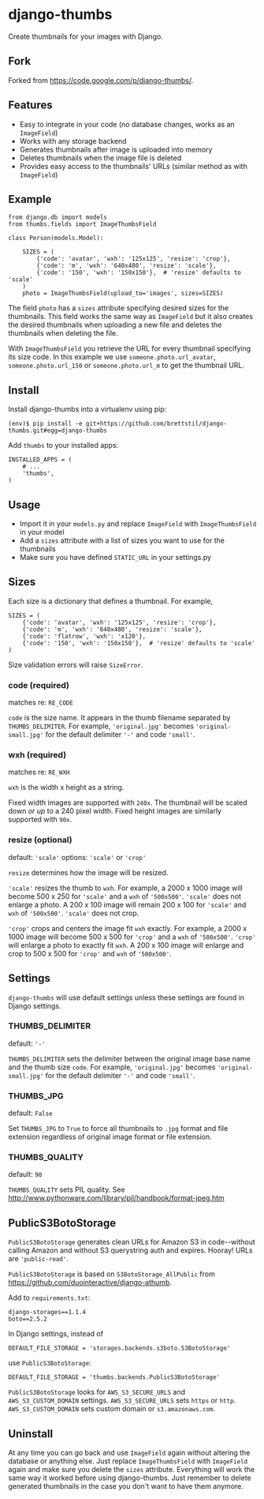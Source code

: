 
# django-thumbs

Create thumbnails for your images with Django.

## Fork

Forked from <https://code.google.com/p/django-thumbs/>.

## Features

* Easy to integrate in your code (no database changes, works as an `ImageField`)
* Works with any storage backend
* Generates thumbnails after image is uploaded into memory
* Deletes thumbnails when the image file is deleted
* Provides easy access to the thumbnails' URLs (similar method as with `ImageField`)

## Example

    from django.db import models
    from thumbs.fields import ImageThumbsField

    class Person(models.Model):

        SIZES = (
            {'code': 'avatar', 'wxh': '125x125', 'resize': 'crop'},
            {'code': 'm', 'wxh': '640x480', 'resize': 'scale'},
            {'code': '150', 'wxh': '150x150'},  # 'resize' defaults to 'scale'
        )
        photo = ImageThumbsField(upload_to='images', sizes=SIZES)

The field `photo` has a `sizes` attribute specifying desired sizes for the thumbnails. This field works the same way as `ImageField` but it also creates the desired thumbnails when uploading a new file and deletes the thumbnails when deleting the file.

With `ImageThumbsField` you retrieve the URL for every thumbnail specifying its size code.  In this example we use `someone.photo.url_avatar`, `someone.photo.url_150` or `someone.photo.url_m` to get the thumbnail URL.

## Install

Install django-thumbs into a virtualenv using pip:

    (env)$ pip install -e git+https://github.com/brettstil/django-thumbs.git#egg=django-thumbs

Add `thumbs` to your installed apps:

    INSTALLED_APPS = (
        # ...
        'thumbs',
    )

## Usage

* Import it in your `models.py` and replace `ImageField` with `ImageThumbsField` in your model
* Add a `sizes` attribute with a list of sizes you want to use for the thumbnails
* Make sure you have defined `STATIC_URL` in your settings.py

## Sizes

Each size is a dictionary that defines a thumbnail.  For example,

    SIZES = (
        {'code': 'avatar', 'wxh': '125x125', 'resize': 'crop'},
        {'code': 'm', 'wxh': '640x480', 'resize': 'scale'},
        {'code': 'flatrow', 'wxh': 'x120'},
        {'code': '150', 'wxh': '150x150'},  # 'resize' defaults to 'scale'
    )

Size validation errors will raise `SizeError`.

### code (required)

matches re: `RE_CODE`

`code` is the size name.  It appears in the thumb filename separated by `THUMBS_DELIMITER`.  For example, `'original.jpg'` becomes `'original-small.jpg'` for the default delimiter `'-'` and code `'small'`.

### wxh (required)

matches re: `RE_WXH`

`wxh` is the width x height as a string.

Fixed width images are supported with `240x`.  The thumbnail will be scaled
down *or up* to a 240 pixel width.  Fixed height images are similarly
supported with `90x`.

### resize (optional)

default: `'scale'`
options: `'scale'` or `'crop'`

`resize` determines how the image will be resized.

`'scale'` resizes the thumb to `wxh`.  For example, a 2000 x 1000 image will become 500 x 250 for `'scale'` and a `wxh` of `'500x500'`.  `'scale'` does not enlarge a photo.  A 200 x 100 image will remain 200 x 100 for `'scale'` and `wxh` of `'500x500'`.  `'scale'` does not crop.

`'crop'` crops and centers the image fit `wxh` exactly.  For example, a 2000 x 1000 image will become 500 x 500 for `'crop'` and a `wxh` of `'500x500'`.  `'crop'` will enlarge a photo to exactly fit `wxh`.  A 200 x 100 image will enlarge and crop to 500 x 500 for `'crop'` and `wxh` of `'500x500'`.

## Settings

`django-thumbs` will use default settings unless these settings are found in Django settings.

### THUMBS_DELIMITER

default: `'-'`

`THUMBS_DELIMITER` sets the delimiter between the original image base name and the thumb size `code`.  For example, `'original.jpg'` becomes `'original-small.jpg'` for the default delimiter `'-'` and code `'small'`.

### THUMBS_JPG

default: `False`

Set `THUMBS_JPG` to `True` to force all thumbnails to `.jpg` format and file extension regardless of original image format or file extension.

### THUMBS_QUALITY

default: `90`

`THUMBS_QUALITY` sets PIL quality.  See <http://www.pythonware.com/library/pil/handbook/format-jpeg.htm>

## PublicS3BotoStorage

`PublicS3BotoStorage` generates clean URLs for Amazon S3 in code--without calling Amazon and without S3 querystring auth and expires.  Hooray!  URLs are `'public-read'`.

`PublicS3BotoStorage` is based on `S3BotoStorage_AllPublic` from <https://github.com/duointeractive/django-athumb>.

Add to `requirements.txt`:

    django-storages==1.1.4
    boto==2.5.2

In Django settings, instead of

    DEFAULT_FILE_STORAGE = 'storages.backends.s3boto.S3BotoStorage'

use `PublicS3BotoStorage`:

    DEFAULT_FILE_STORAGE = 'thumbs.backends.PublicS3BotoStorage'

`PublicS3BotoStorage` looks for `AWS_S3_SECURE_URLS` and `AWS_S3_CUSTOM_DOMAIN` settings.  `AWS_S3_SECURE_URLS` sets `https` or `http`.  `AWS_S3_CUSTOM_DOMAIN` sets custom domain or `s3.amazonaws.com`.

## Uninstall

At any time you can go back and use `ImageField` again without altering the database or anything else. Just replace `ImageThumbsField` with `ImageField` again and make sure you delete the `sizes` attribute. Everything will work the same way it worked before using django-thumbs. Just remember to delete generated thumbnails in the case you don't want to have them anymore.

